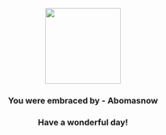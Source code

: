 <p align="center">
    <img src="https://raw.githubusercontent.com/PokeAPI/sprites/master/sprites/pokemon/460.png" width="150" height="150">
</p>
<h3 align="center">You were embraced by - <b>Abomasnow</b></h3>
<h3 align="center">Have a wonderful day!</h3>
